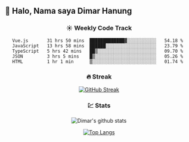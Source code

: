 ## 👋 Halo, Nama saya **Dimar Hanung**

<center>

### :sunny: Weekly Code Track
<!--START_SECTION:waka-->
```text
Vue.js       31 hrs 50 mins  █████████████▓░░░░░░░░░░░   54.18 % 
JavaScript   13 hrs 58 mins  ██████░░░░░░░░░░░░░░░░░░░   23.79 % 
TypeScript   5 hrs 42 mins   ██▒░░░░░░░░░░░░░░░░░░░░░░   09.70 % 
JSON         3 hrs 5 mins    █▒░░░░░░░░░░░░░░░░░░░░░░░   05.26 % 
HTML         1 hr 1 min      ▒░░░░░░░░░░░░░░░░░░░░░░░░   01.74 % 
```
<!--END_SECTION:waka-->

### :fire: Streak

[![GitHub Streak](http://github-readme-streak-stats.herokuapp.com?user=dimar-hanung)](https://git.io/streak-stats)

### :chart: Stats

![Dimar's github stats](https://github-readme-stats.vercel.app/api?username=dimar-hanung&show_icons=true&theme=vue)

[![Top Langs](https://github-readme-stats.vercel.app/api/top-langs/?username=dimar-hanung)](#)

</center>
